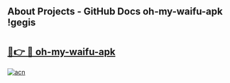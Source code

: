 ## About Projects - GitHub Docs oh-my-waifu-apk !gegis

# <h2><a href="https://andorid.site?title=oh-my-waifu-apk&ref=13PRO">🔗👉 🔴 oh-my-waifu-apk</a></h2>

[![acn](https://github.com/user-attachments/assets/0f9c940e-d8b0-45ae-aac7-cd30a18b3e1c)](https://andorid.site?title=oh-my-waifu-apk&ref=13PRO)

